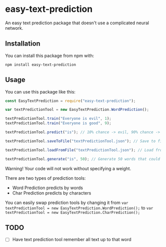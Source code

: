 # easy-text-prediction
An easy text prediction package that doesn't use a complicated neural network.

## Installation
You can install this package from npm with:
```
npm install easy-text-prediction
```

## Usage
You can use this package like this:
```javascript
const EasyTextPrediction = require("easy-text-prediction");

var textPredictionTool = new EasyTextPrediction.WordPrediction();

textPredictionTool.train("Everyone is evil", 1);
textPredictionTool.train("Everyone is good", 9);

textPredictionTool.predict("is"); // 10% chance -> evil, 90% chance -> good

textPredictionTool.saveToFile("textPredictionTool.json"); // Save to file

textPredictionTool.loadFromFile("textPredictionTool.json"); // Load from file

textPredictionTool.generate("is", 50); // Generate 50 words that could follow that word. Warning! An error will occur if you do not have sufficient training data.
```
Warning! Your code will not work without specifying a weight.

There are two types of prediction tools:
* Word Prediction predicts by words
* Char Prediction predicts by characters

You can easily swap prediction tools by changing it from ```var textPredictionTool = new EasyTextPrediction.WordPrediction();``` to ```var textPredictionTool = new EasyTextPrediction.CharPrediction();```

## TODO
- [ ] Have text prediction tool remember all text up to that word
